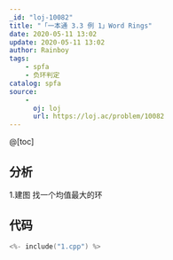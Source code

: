 ```yaml
---
_id: "loj-10082"
title: "「一本通 3.3 例 1」Word Rings"
date: 2020-05-11 13:02
update: 2020-05-11 13:02
author: Rainboy
tags:
    - spfa
    - 负环判定
catalog: spfa
source: 
    - 
      oj: loj
      url: https://loj.ac/problem/10082
---
```



@[toc]
## 分析



1.建图 找一个均值最大的环

## 代码

```c
<%- include("1.cpp") %>
```

